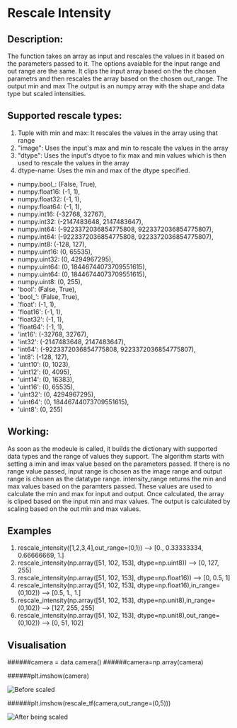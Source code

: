 # Rescale Intensity

## Description:
The function takes an array as input and rescales the values in it based on the parameters passed to it. The options avaiable for the input range and out range are the same. It clips the input array based on the the chosen parametrs and then rescales the array based on the chosen out_range. The output min and max The output is an numpy array with the shape and data type but scaled intensities. 


## Supported rescale types:

1. Tuple with min and max: It rescales the values in the array using that range
2. "image": Uses the input's max and min to rescale the values in the array
3. "dtype": Uses the input's dtyoe to fix max and min values which is then used to rescale the values in the array
4. dtype-name: Uses the min and max of the dtype specified. 


* numpy.bool_: (False, True),
* numpy.float16: (-1, 1),
* numpy.float32: (-1, 1),
* numpy.float64: (-1, 1),
* numpy.int16: (-32768, 32767),
* numpy.int32: (-2147483648, 2147483647),
* numpy.int64: (-9223372036854775808, 9223372036854775807),
* numpy.int64: (-9223372036854775808, 9223372036854775807),
* numpy.int8: (-128, 127),
* numpy.uint16: (0, 65535),
* numpy.uint32: (0, 4294967295),
* numpy.uint64: (0, 18446744073709551615),
* numpy.uint64: (0, 18446744073709551615),
* numpy.uint8: (0, 255),
* 'bool': (False, True),
* 'bool_': (False, True),
* 'float': (-1, 1),
* 'float16': (-1, 1),
* 'float32': (-1, 1),
* 'float64': (-1, 1),
* 'int16': (-32768, 32767),
* 'int32': (-2147483648, 2147483647),
* 'int64': (-9223372036854775808, 9223372036854775807),
* 'int8': (-128, 127),
* 'uint10': (0, 1023),
* 'uint12': (0, 4095),
* 'uint14': (0, 16383),
* 'uint16': (0, 65535),
* 'uint32': (0, 4294967295),
* 'uint64': (0, 18446744073709551615),
* 'uint8': (0, 255)


## Working:
As soon as the modeule is called, it builds the dictionary with supported data types and the range of values they support. The algorithm starts with setting a imin and imax value based on the parameters passed. If there is no range value passed, input range is chosen as the image range and output range is chosen as the datatype range. intensity_range returns the min and max values based on the paramters passed. These values are used to calculate the min and max for input and output. Once calculated, the array is cliped based on the input min and max values. The output is calculated by scaling based on the out min and max values. 

## Examples
1. rescale_intensity([1,2,3,4],out_range=(0,1)) -->  [0., 0.33333334, 0.66666669, 1.]
2. rescale_intensity(np.array([51, 102, 153], dtype=np.uint8)) -->  [0, 127, 255]
3. rescale_intensity(np.array([51, 102, 153], dtype=np.float16)) -->  [0, 0.5, 1]
4. rescale_intensity(np.array([51, 102, 153], dtype=np.float16),in_range=(0,102)) --> [0.5, 1.,  1.]
5. rescale_intensity(np.array([51, 102, 153], dtype=np.unit8),in_range=(0,102)) --> [127, 255, 255]
6. rescale_intensity(np.array([51, 102, 153], dtype=np.unit8),out_range=(0,102)) --> [0, 51, 102]


## Visualisation 

######camera = data.camera()
######camera=np.array(camera)

######plt.imshow(camera)

![Before scaled](https://i.ibb.co/Zc6xvsh/download.png)

######plt.imshow(rescale_tf(camera,out_range=(0,5)))

![After being scaled](https://i.ibb.co/BVnVJMx/download-1.png)









